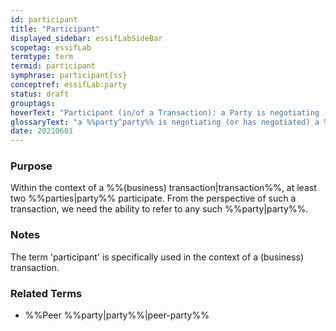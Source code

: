```yaml
---
id: participant
title: "Participant"
displayed_sidebar: essifLabSideBar
scopetag: essifLab
termtype: term
termid: participant
symphrase: participant{ss}
conceptref: essifLab:party
status: draft
grouptags:
hoverText: "Participant (in/of a Transaction): a Party is negotiating (or has negotiated) a Transaction Agreement."
glossaryText: "a %%party^party%% is negotiating (or has negotiated) a %%transaction agreement^transaction-agreement%%."
date: 20210601
---
```


### Purpose
Within the context of a %%(business) transaction|transaction%%, at least two %%parties|party%% participate. From the perspective of such a transaction, we need the ability to refer to any such %%party|party%%.

### Notes
The term 'participant' is specifically used in the context of a (business) transaction.

### Related Terms
- %%Peer %%party|party%%|peer-party%%